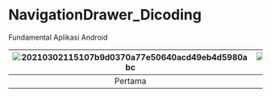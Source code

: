 # NavigationDrawer_Dicoding
Fundamental Aplikasi Android

| ![20210302115107b9d0370a77e50640acd49eb4d5980abc](https://user-images.githubusercontent.com/75615789/224893247-8bb3802b-0271-4f35-a19e-7f184b1b3c49.gif) | ![2020120117412616fd0d6067ec53047c1c02fa11a3dd6f](https://user-images.githubusercontent.com/75615789/224893188-cd24e324-19c4-4d60-8205-c394d57bcd1c.gif) |
|:---:|:---:|
| Pertama | SnackBar |
